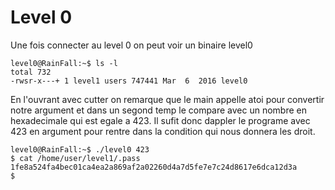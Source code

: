 # Level 0

Une fois connecter au level 0 on peut voir un binaire level0
``` 
level0@RainFall:~$ ls -l
total 732
-rwsr-x---+ 1 level1 users 747441 Mar  6  2016 level0
```
En l'ouvrant avec cutter on remarque que le main appelle atoi pour convertir notre argument et dans un segond temp le compare avec un nombre en hexadecimale qui est egale a 423. Il sufit donc dappler le programe avec 423 en argument pour rentre dans la condition qui nous donnera les droit.

```
level0@RainFall:~$ ./level0 423
$ cat /home/user/level1/.pass
1fe8a524fa4bec01ca4ea2a869af2a02260d4a7d5fe7e7c24d8617e6dca12d3a
$ 
```